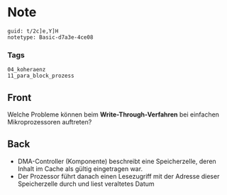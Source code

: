# Note
```
guid: t/2c]e,Y]H
notetype: Basic-d7a3e-4ce08
```

### Tags
```
04_koheraenz
11_para_block_prozess
```

## Front
Welche Probleme können beim <b>Write-Through-Verfahren</b> bei
einfachen Mikroprozessoren auftreten?

## Back
<ul>
  <li>
    <div>
      DMA-Controller (Komponente) beschreibt eine Speicherzelle,
      deren Inhalt im Cache als gültig eingetragen war.
    </div>
  <li>
    <div>
      Der Prozessor führt danach einen Lesezugriff mit der Adresse
      dieser Speicherzelle durch und liest veraltetes Datum
    </div>
</ul>
